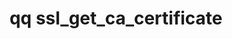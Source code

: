 ---
category: ssl
command: ssl_get_ca_certificate
optional_options: []
permalink: /qq-cli-command-guide/ssl/ssl_get_ca_certificate.html
positional_options: []
sidebar: qq_cli_command_reference_sidebar
summary: This section explains how to use the <code>qq ssl_get_ca_certificate</code>
  command.
synopsis: Get SSL CA certificate. This certificate is used to authenticate connections
  to external LDAP servers.
title: qq ssl_get_ca_certificate
usage: qq ssl_get_ca_certificate [-h]
zendesk_source: qq CLI Command Guide

---